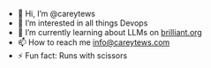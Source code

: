 - 👋 Hi, I’m @careytews
- 👀 I’m interested in all things Devops
- 🌱 I’m currently learning about LLMs on [brilliant.org](https://brilliant.org)
- 📫 How to reach me info@careytews.com
- ⚡ Fun fact: Runs with scissors

<!---
careytews/careytews is a ✨ special ✨ repository because its `README.md` (this file) appears on your GitHub profile.
You can click the Preview link to take a look at your changes.
--->

